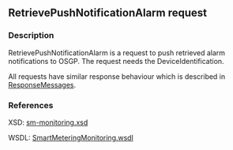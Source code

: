## RetrievePushNotificationAlarm request

### Description
RetrievePushNotificationAlarm is a request to push retrieved alarm notifications to OSGP. The request needs the DeviceIdentification.

All requests have similar response behaviour which is described in [ResponseMessages](./ResponseMessages.md).

### References

XSD: [sm-monitoring.xsd](https://github.com/OSGP/Shared/blob/development/osgp-ws-smartmetering/src/main/resources/schemas/sm-monitoring.xsd)

WSDL: [SmartMeteringMonitoring.wsdl](https://github.com/OSGP/Shared/blob/development/osgp-ws-smartmetering/src/main/resources/SmartMeteringMonitoring.wsdl)


